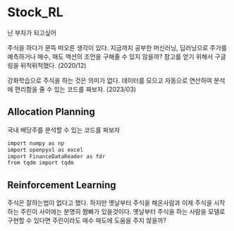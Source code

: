 # Stock_RL
난 부자가 되고싶어

주식을 하다가 문뜩 떠오른 생각이 있다. 지금까지 공부한 머신러닝, 딥러닝으로 주가를 예측하거나 매수, 매도 액션의 조언을 구해줄 수 있지 않을까?
참고를 얻기 위해서 구글링을 뒤적뒤적했다. (2020/12)

강화학습으로 주식을 하는 것은 의미가 없다.
데이터를 모으고 자동으로 연산하여 분석에 편리함을 줄 수 있는 코드를 짜보자. (2023/03)

## Allocation Planning 

국내 배당주를 분석할 수 있는 코드를 짜보자

```c
import numpy as np
import openpyxl as excel
import FinanceDataReader as fdr
from tqdm import tqdm
```

## Reinforcement Learning

주식은 잘하는법이 없다고 했다. 하지만 옛날부터 주식을 해온사람과 이제 주식을 시작하는 주린이 사이에는 분명히 짬빠가 있을것이다.
옛날부터 주식을 하는 사람을 모델로 구현할 수 있다면 주린이라도 매수 매도에 도움을 주지 않을까?

